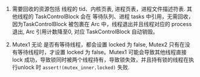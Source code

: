 1. 需要回收的资源包括 线程的 tid、内核页表, 进程页表，进程文件描述符表.
    其他线程的 TaskControlBlock 会在 等待队列、进程 tasks 中引用，无需回收，因为TaskControlBlock 被包裹在 Arc 中，线程退出并且线程对应的 process 退出, Arc 引用计数降至0, 对应 TaskControlBlock 自动销毁。

2. Mutex1 无论 是否有等待线程，都会设置 locked 为 false, Mutex2 只有在没有等待线程时，才设置  locked 为 false。Mutex1 可能会导致其他线程直接 lock 成功，导致锁同时被两个线程持有，导致锁失效，并且持有锁的线程在执行unlock 时 `assert!(mutex_inner.locked)` 失败.
